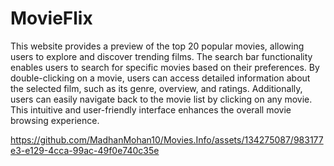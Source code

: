 # MovieFlix
This website provides a preview of the top 20 popular movies, allowing users to explore and discover trending films. The search bar functionality enables users to search for specific movies based on their preferences. By double-clicking on a movie, users can access detailed information about the selected film, such as its genre, overview, and ratings. Additionally, users can easily navigate back to the movie list by clicking on any movie. This intuitive and user-friendly interface enhances the overall movie browsing experience.



https://github.com/MadhanMohan10/Movies.Info/assets/134275087/983177e3-e129-4cca-99ac-49f0e740c35e

